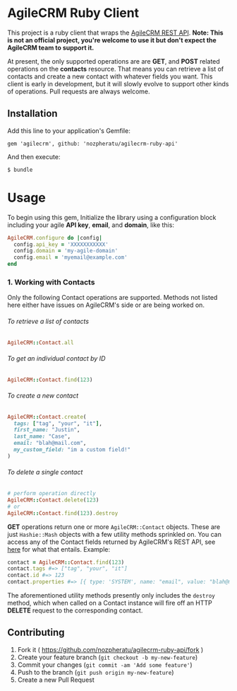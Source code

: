 AgileCRM Ruby Client
=================

This project is a ruby client that wraps the [AgileCRM REST API](https://www.agilecrm.com/api/rest). **Note: This is not an official project, you're welcome to use it but don't expect the AgileCRM team to support it.**

At present, the only supported operations are are **GET**, and **POST** related operations on the **contacts** resource. That means you can retrieve a list of contacts and create a new contact with whatever fields you want. This client is early in development, but it will slowly evolve to support other kinds of operations. Pull requests are always welcome.

## Installation

Add this line to your application's Gemfile:

    gem 'agilecrm', github: 'nozpheratu/agilecrm-ruby-api'

And then execute:

    $ bundle

# Usage

To begin using this gem, Initialize the library using a configuration block including your agile **API key**, **email**, and **domain**, like this:

```ruby
AgileCRM.configure do |config|
  config.api_key = 'XXXXXXXXXXX'
  config.domain = 'my-agile-domain'
  config.email = 'myemail@example.com'
end
```

### 1. Working with Contacts
Only the following Contact operations are supported. Methods not listed here either have issues on AgileCRM's side or are being worked on.

###### To retrieve a list of contacts
```ruby
AgileCRM::Contact.all
```

###### To get an individual contact by ID
```ruby
AgileCRM::Contact.find(123)
```

###### To create a new contact
```ruby
AgileCRM::Contact.create(
  tags: ["tag", "your", "it"],
  first_name: "Justin",
  last_name: "Case",
  email: "blah@mail.com",
  my_custom_field: "im a custom field!"
)
```

###### To delete a single contact
```ruby
# perform operation directly
AgileCRM::Contact.delete(123)
# or
AgileCRM::Contact.find(123).destroy
```

**GET** operations return one or more `AgileCRM::Contact` objects. These are just `Hashie::Mash` objects with a few utility methods sprinkled on. You can access any of the Contact fields returned by AgileCRM's REST API, see [here](https://www.agilecrm.com/api/rest#contact-fields) for what that entails. Example:
```ruby
contact = AgileCRM::Contact.find(123)
contact.tags #=> ["tag", "your", "it"]
contact.id #=> 123
contact.properties #=> [{ type: 'SYSTEM', name: "email", value: "blah@mail.com" }]
```

The aforementioned utility methods presently only includes the `destroy` method, which when called on a Contact instance will fire off an HTTP **DELETE** request to the corresponding contact.

## Contributing

1. Fork it ( https://github.com/nozpheratu/agilecrm-ruby-api/fork )
2. Create your feature branch (`git checkout -b my-new-feature`)
3. Commit your changes (`git commit -am 'Add some feature'`)
4. Push to the branch (`git push origin my-new-feature`)
5. Create a new Pull Request
